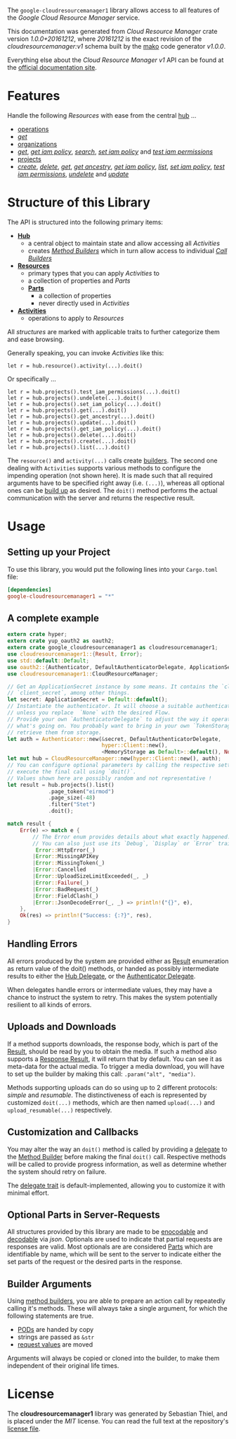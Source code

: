 <!---
DO NOT EDIT !
This file was generated automatically from 'src/mako/api/README.md.mako'
DO NOT EDIT !
-->
The `google-cloudresourcemanager1` library allows access to all features of the *Google Cloud Resource Manager* service.

This documentation was generated from *Cloud Resource Manager* crate version *1.0.0+20161212*, where *20161212* is the exact revision of the *cloudresourcemanager:v1* schema built by the [mako](http://www.makotemplates.org/) code generator *v1.0.0*.

Everything else about the *Cloud Resource Manager* *v1* API can be found at the
[official documentation site](https://cloud.google.com/resource-manager).
# Features

Handle the following *Resources* with ease from the central [hub](http://byron.github.io/google-apis-rs/google_cloudresourcemanager1/struct.CloudResourceManager.html) ... 

* [operations](http://byron.github.io/google-apis-rs/google_cloudresourcemanager1/struct.Operation.html)
 * [*get*](http://byron.github.io/google-apis-rs/google_cloudresourcemanager1/struct.OperationGetCall.html)
* [organizations](http://byron.github.io/google-apis-rs/google_cloudresourcemanager1/struct.Organization.html)
 * [*get*](http://byron.github.io/google-apis-rs/google_cloudresourcemanager1/struct.OrganizationGetCall.html), [*get iam policy*](http://byron.github.io/google-apis-rs/google_cloudresourcemanager1/struct.OrganizationGetIamPolicyCall.html), [*search*](http://byron.github.io/google-apis-rs/google_cloudresourcemanager1/struct.OrganizationSearchCall.html), [*set iam policy*](http://byron.github.io/google-apis-rs/google_cloudresourcemanager1/struct.OrganizationSetIamPolicyCall.html) and [*test iam permissions*](http://byron.github.io/google-apis-rs/google_cloudresourcemanager1/struct.OrganizationTestIamPermissionCall.html)
* [projects](http://byron.github.io/google-apis-rs/google_cloudresourcemanager1/struct.Project.html)
 * [*create*](http://byron.github.io/google-apis-rs/google_cloudresourcemanager1/struct.ProjectCreateCall.html), [*delete*](http://byron.github.io/google-apis-rs/google_cloudresourcemanager1/struct.ProjectDeleteCall.html), [*get*](http://byron.github.io/google-apis-rs/google_cloudresourcemanager1/struct.ProjectGetCall.html), [*get ancestry*](http://byron.github.io/google-apis-rs/google_cloudresourcemanager1/struct.ProjectGetAncestryCall.html), [*get iam policy*](http://byron.github.io/google-apis-rs/google_cloudresourcemanager1/struct.ProjectGetIamPolicyCall.html), [*list*](http://byron.github.io/google-apis-rs/google_cloudresourcemanager1/struct.ProjectListCall.html), [*set iam policy*](http://byron.github.io/google-apis-rs/google_cloudresourcemanager1/struct.ProjectSetIamPolicyCall.html), [*test iam permissions*](http://byron.github.io/google-apis-rs/google_cloudresourcemanager1/struct.ProjectTestIamPermissionCall.html), [*undelete*](http://byron.github.io/google-apis-rs/google_cloudresourcemanager1/struct.ProjectUndeleteCall.html) and [*update*](http://byron.github.io/google-apis-rs/google_cloudresourcemanager1/struct.ProjectUpdateCall.html)




# Structure of this Library

The API is structured into the following primary items:

* **[Hub](http://byron.github.io/google-apis-rs/google_cloudresourcemanager1/struct.CloudResourceManager.html)**
    * a central object to maintain state and allow accessing all *Activities*
    * creates [*Method Builders*](http://byron.github.io/google-apis-rs/google_cloudresourcemanager1/trait.MethodsBuilder.html) which in turn
      allow access to individual [*Call Builders*](http://byron.github.io/google-apis-rs/google_cloudresourcemanager1/trait.CallBuilder.html)
* **[Resources](http://byron.github.io/google-apis-rs/google_cloudresourcemanager1/trait.Resource.html)**
    * primary types that you can apply *Activities* to
    * a collection of properties and *Parts*
    * **[Parts](http://byron.github.io/google-apis-rs/google_cloudresourcemanager1/trait.Part.html)**
        * a collection of properties
        * never directly used in *Activities*
* **[Activities](http://byron.github.io/google-apis-rs/google_cloudresourcemanager1/trait.CallBuilder.html)**
    * operations to apply to *Resources*

All *structures* are marked with applicable traits to further categorize them and ease browsing.

Generally speaking, you can invoke *Activities* like this:

```Rust,ignore
let r = hub.resource().activity(...).doit()
```

Or specifically ...

```ignore
let r = hub.projects().test_iam_permissions(...).doit()
let r = hub.projects().undelete(...).doit()
let r = hub.projects().set_iam_policy(...).doit()
let r = hub.projects().get(...).doit()
let r = hub.projects().get_ancestry(...).doit()
let r = hub.projects().update(...).doit()
let r = hub.projects().get_iam_policy(...).doit()
let r = hub.projects().delete(...).doit()
let r = hub.projects().create(...).doit()
let r = hub.projects().list(...).doit()
```

The `resource()` and `activity(...)` calls create [builders][builder-pattern]. The second one dealing with `Activities` 
supports various methods to configure the impending operation (not shown here). It is made such that all required arguments have to be 
specified right away (i.e. `(...)`), whereas all optional ones can be [build up][builder-pattern] as desired.
The `doit()` method performs the actual communication with the server and returns the respective result.

# Usage

## Setting up your Project

To use this library, you would put the following lines into your `Cargo.toml` file:

```toml
[dependencies]
google-cloudresourcemanager1 = "*"
```

## A complete example

```Rust
extern crate hyper;
extern crate yup_oauth2 as oauth2;
extern crate google_cloudresourcemanager1 as cloudresourcemanager1;
use cloudresourcemanager1::{Result, Error};
use std::default::Default;
use oauth2::{Authenticator, DefaultAuthenticatorDelegate, ApplicationSecret, MemoryStorage};
use cloudresourcemanager1::CloudResourceManager;

// Get an ApplicationSecret instance by some means. It contains the `client_id` and 
// `client_secret`, among other things.
let secret: ApplicationSecret = Default::default();
// Instantiate the authenticator. It will choose a suitable authentication flow for you, 
// unless you replace  `None` with the desired Flow.
// Provide your own `AuthenticatorDelegate` to adjust the way it operates and get feedback about 
// what's going on. You probably want to bring in your own `TokenStorage` to persist tokens and
// retrieve them from storage.
let auth = Authenticator::new(&secret, DefaultAuthenticatorDelegate,
                              hyper::Client::new(),
                              <MemoryStorage as Default>::default(), None);
let mut hub = CloudResourceManager::new(hyper::Client::new(), auth);
// You can configure optional parameters by calling the respective setters at will, and
// execute the final call using `doit()`.
// Values shown here are possibly random and not representative !
let result = hub.projects().list()
             .page_token("eirmod")
             .page_size(-48)
             .filter("Stet")
             .doit();

match result {
    Err(e) => match e {
        // The Error enum provides details about what exactly happened.
        // You can also just use its `Debug`, `Display` or `Error` traits
         Error::HttpError(_)
        |Error::MissingAPIKey
        |Error::MissingToken(_)
        |Error::Cancelled
        |Error::UploadSizeLimitExceeded(_, _)
        |Error::Failure(_)
        |Error::BadRequest(_)
        |Error::FieldClash(_)
        |Error::JsonDecodeError(_, _) => println!("{}", e),
    },
    Ok(res) => println!("Success: {:?}", res),
}

```
## Handling Errors

All errors produced by the system are provided either as [Result](http://byron.github.io/google-apis-rs/google_cloudresourcemanager1/enum.Result.html) enumeration as return value of 
the doit() methods, or handed as possibly intermediate results to either the 
[Hub Delegate](http://byron.github.io/google-apis-rs/google_cloudresourcemanager1/trait.Delegate.html), or the [Authenticator Delegate](http://byron.github.io/google-apis-rs/google_cloudresourcemanager1/../yup-oauth2/trait.AuthenticatorDelegate.html).

When delegates handle errors or intermediate values, they may have a chance to instruct the system to retry. This 
makes the system potentially resilient to all kinds of errors.

## Uploads and Downloads
If a method supports downloads, the response body, which is part of the [Result](http://byron.github.io/google-apis-rs/google_cloudresourcemanager1/enum.Result.html), should be
read by you to obtain the media.
If such a method also supports a [Response Result](http://byron.github.io/google-apis-rs/google_cloudresourcemanager1/trait.ResponseResult.html), it will return that by default.
You can see it as meta-data for the actual media. To trigger a media download, you will have to set up the builder by making
this call: `.param("alt", "media")`.

Methods supporting uploads can do so using up to 2 different protocols: 
*simple* and *resumable*. The distinctiveness of each is represented by customized 
`doit(...)` methods, which are then named `upload(...)` and `upload_resumable(...)` respectively.

## Customization and Callbacks

You may alter the way an `doit()` method is called by providing a [delegate](http://byron.github.io/google-apis-rs/google_cloudresourcemanager1/trait.Delegate.html) to the 
[Method Builder](http://byron.github.io/google-apis-rs/google_cloudresourcemanager1/trait.CallBuilder.html) before making the final `doit()` call. 
Respective methods will be called to provide progress information, as well as determine whether the system should 
retry on failure.

The [delegate trait](http://byron.github.io/google-apis-rs/google_cloudresourcemanager1/trait.Delegate.html) is default-implemented, allowing you to customize it with minimal effort.

## Optional Parts in Server-Requests

All structures provided by this library are made to be [enocodable](http://byron.github.io/google-apis-rs/google_cloudresourcemanager1/trait.RequestValue.html) and 
[decodable](http://byron.github.io/google-apis-rs/google_cloudresourcemanager1/trait.ResponseResult.html) via *json*. Optionals are used to indicate that partial requests are responses 
are valid.
Most optionals are are considered [Parts](http://byron.github.io/google-apis-rs/google_cloudresourcemanager1/trait.Part.html) which are identifiable by name, which will be sent to 
the server to indicate either the set parts of the request or the desired parts in the response.

## Builder Arguments

Using [method builders](http://byron.github.io/google-apis-rs/google_cloudresourcemanager1/trait.CallBuilder.html), you are able to prepare an action call by repeatedly calling it's methods.
These will always take a single argument, for which the following statements are true.

* [PODs][wiki-pod] are handed by copy
* strings are passed as `&str`
* [request values](http://byron.github.io/google-apis-rs/google_cloudresourcemanager1/trait.RequestValue.html) are moved

Arguments will always be copied or cloned into the builder, to make them independent of their original life times.

[wiki-pod]: http://en.wikipedia.org/wiki/Plain_old_data_structure
[builder-pattern]: http://en.wikipedia.org/wiki/Builder_pattern
[google-go-api]: https://github.com/google/google-api-go-client

# License
The **cloudresourcemanager1** library was generated by Sebastian Thiel, and is placed 
under the *MIT* license.
You can read the full text at the repository's [license file][repo-license].

[repo-license]: https://github.com/Byron/google-apis-rsblob/master/LICENSE.md

